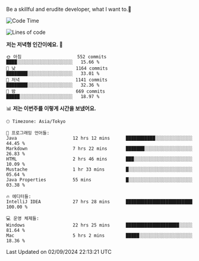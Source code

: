 Be a skillful and erudite developer, what I want to.👶

<!--START_SECTION:waka-->
![Code Time](http://img.shields.io/badge/Code%20Time-1%2C231%20hrs%2029%20mins-blue)

![Lines of code](https://img.shields.io/badge/%EC%A0%80%EB%8A%94%20%EC%97%AC%ED%83%9C%EA%B9%8C%EC%A7%80%20-2.7%20million%20%EC%A4%84%EC%9D%98%20%EC%BD%94%EB%93%9C%EB%A5%BC%20%EC%9E%91%EC%84%B1%ED%96%88%EC%96%B4%EC%9A%94.-blue)

**저는 저녁형 인간이에요. 🦉** 

```text
🌞 아침                     552 commits         ████░░░░░░░░░░░░░░░░░░░░░   15.66 % 
🌆 낮　                     1164 commits        ████████░░░░░░░░░░░░░░░░░   33.01 % 
🌃 저녁                     1141 commits        ████████░░░░░░░░░░░░░░░░░   32.36 % 
🌙 밤　                     669 commits         █████░░░░░░░░░░░░░░░░░░░░   18.97 % 
```


📊 **저는 이번주를 이렇게 시간을 보냈어요.** 

```text
🕑︎ Timezone: Asia/Tokyo

💬 프로그래밍 언어들: 
Java                     12 hrs 12 mins      ███████████░░░░░░░░░░░░░░   44.45 % 
Markdown                 7 hrs 22 mins       ███████░░░░░░░░░░░░░░░░░░   26.83 % 
HTML                     2 hrs 46 mins       ███░░░░░░░░░░░░░░░░░░░░░░   10.09 % 
Mustache                 1 hr 33 mins        █░░░░░░░░░░░░░░░░░░░░░░░░   05.64 % 
Java Properties          55 mins             █░░░░░░░░░░░░░░░░░░░░░░░░   03.38 % 

🔥 에디터들: 
IntelliJ IDEA            27 hrs 28 mins      █████████████████████████   100.00 % 

💻 운영 체제들: 
Windows                  22 hrs 25 mins      ████████████████████░░░░░   81.64 % 
Mac                      5 hrs 2 mins        █████░░░░░░░░░░░░░░░░░░░░   18.36 % 
```


 Last Updated on 02/09/2024 22:13:21 UTC
<!--END_SECTION:waka-->

